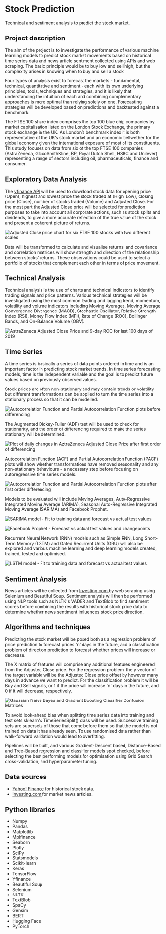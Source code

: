 # Stock Prediction
Technical and sentiment analysis to predict the stock market.

## Project description
The aim of the project is to investigate the performance of various machine learning models to predict stock market movements based on historical time series data and news article sentiment collected using APIs and web scraping. The basic principle would be to buy low and sell high, but the complexity arises in knowing when to buy and sell a stock.

Four types of analysis exist to forecast the markets - fundamental, technical, quantitative and sentiment - each with its own underlying principles, tools, techniques and strategies, and it is likely that understanding the intuition of each and combining complementary approaches is more optimal than relying solely on one. Forecasting strategies will be developed based on predictions and backtested against a benchmark.

The FTSE 100 share index comprises the top 100 blue chip companies by market capitalisation listed on the London Stock Exchange, the primary stock exchange in the UK. As London’s benchmark index it is both representative of the UK’s stock market and an economic bellwether for the global economy given the international exposure of most of its constituents. This study focuses on data from six of the top FTSE 100 companies (AstraZeneca, GlaxoSmithKline, BP, Royal Dutch Shell, HSBC and Unilever) representing a range of sectors including oil, pharmaceuticals, finance and consumer.

## Exploratory Data Analysis
The [yfinance API](https://github.com/ranaroussi/yfinance) will be used to download stock data for opening price (Open), highest and lowest price the stock traded at (High, Low), closing price (Close), number of stocks traded (Volume) and Adjusted Close. For the most part the Adjusted Close price will be selected for prediction purposes to take into account all corporate actions, such as stock splits and dividends, to give a more accurate reflection of the true value of the stock and present a coherent picture of returns.

![Adjusted Close price chart for six FTSE 100 stocks with two different scales](https://github.com/abhishekjoshi007/Sentiment-Analysis-in-Stock-Market-Prediction-Using-Machine-Learning/blob/main/Images/adjusted-close-price.png?raw=true)


Data will be transformed to calculate and visualise returns, and covariance and correlation matrices will show strength and direction of the relationship between stocks' returns. These observations could be used to select a portfolio of stocks that complement each other in terms of price movement.

## Technical Analysis
Technical analysis is the use of charts and technical indicators to identify trading signals and price patterns. Various technical strategies will be investigated using the most common leading and lagging trend, momentum, volatility and volume indicators including Moving Averages, Moving Average Convergence Divergence (MACD), Stochastic Oscillator, Relative Strength Index (RSI), Money Flow Index (MFI), Rate of Change (ROC), Bollinger Bands, and On-Balance Volume (OBV).

![AstraZeneca Adjusted Close Price and 9-day ROC for last 100 days of 2019](https://github.com/abhishekjoshi007/Sentiment-Analysis-in-Stock-Market-Prediction-Using-Machine-Learning/blob/main/Imagexs/astrazeneca-adjusted-close-price-and-9-day-roc-for-last-100-days-of-2019.png?raw=true)

## Time Series
A time series is basically a series of data points ordered in time and is an important factor in predicting stock market trends. In time series forecasting models, time is the independent variable and the goal is to predict future values based on previously observed values.

Stock prices are often non-stationary and may contain trends or volatility but different transformations can be applied to turn the time series into a stationary process so that it can be modelled.

![Autocorrelation Function and Partial Autocorrelation Function plots before differencing](https://github.com/abhishekjoshi007/Sentiment-Analysis-in-Stock-Market-Prediction-Using-Machine-Learning/blob/main/Images/acf-and-pacf-plots-of-aztrazeneca-adjusted-close-price-before-differencing.png?raw=true)

The Augmented Dickey-Fuller (ADF) test will be used to check for stationarity, and the order of differencing required to make the series stationary will be determined.

![Plot of daily changes in AztraZeneca Adjusted Close Price after first order of differencing](https://github.com/abhishekjoshi007/Sentiment-Analysis-in-Stock-Market-Prediction-Using-Machine-Learning/blob/main/Images/plot-of-daily-changes-in-aztrazeneca-adjusted-close-price-after-first-order-of-differencing.png?raw=true)

Autocorrelation Function (ACF) and Partial Autocorrelation Function (PACF) plots will show whether transformations have removed seasonality and any non-stationary behaviours - a necessary step before focusing on autoregressive time series models.

![Autocorrelation Function and Partial Autocorrelation Function plots after first order differencing](https://github.com/abhishekjoshi007/Sentiment-Analysis-in-Stock-Market-Prediction-Using-Machine-Learning/blob/main/Images/acf-and-pacf-plots-of-aztrazeneca-adjusted-close-price-after-differencing.png?raw=true)

Models to be evaluated will include Moving Averages, Auto-Regressive Integrated Moving Average (ARIMA), Seasonal Auto-Regressive Integrated Moving Average (SARIMA) and Facebook Prophet.

![SARIMA model - Fit to training data and forecast vs actual test values](https://github.com/abhishekjoshi007/Sentiment-Analysis-in-Stock-Market-Prediction-Using-Machine-Learning/blob/main/Images/sarima-plot-of-fit-to-training-data-and-forecast-vs-actual-test-values-and-confidence-interval.png?raw=true)

![Facebook Prophet - Forecast vs actual test values and changepoints](https://github.com/abhishekjoshi007/Sentiment-Analysis-in-Stock-Market-Prediction-Using-Machine-Learning/blob/main/Images/facebook-prophet-forecast-vs-actual-test-values-and-changepoints.png?raw=true)

Recurrent Neural Network (RNN) models such as Simple RNN, Long Short-Term Memory (LSTM) and Gated Recurrent Units (GRU) will also be explored and various machine learning and deep learning models created, trained, tested and optimised.

![LSTM model - Fit to training data and forecast vs actual test values](https://github.com/abhishekjoshi007/Sentiment-Analysis-in-Stock-Market-Prediction-Using-Machine-Learning/blob/main/Images/lstm-plot-of-fit-to-training-data-and-forecast-vs-actual-test-values.png?raw=true)

## Sentiment Analysis
News articles will be collected from [Investing.com ](https://uk.investing.com/) by web scraping using Selenium and Beautiful Soup. Sentiment analysis will then be performed using NLP tools such as NLTK's VADER and TextBlob to find sentiment scores before combining the results with historical stock price data to determine whether news sentiment influences stock price direction.

## Algorithms and techniques
Predicting the stock market will be posed both as a regression problem of price prediction to forecast prices 'n' days in the future, and a classification problem of direction prediction to forecast whether prices will increase or decrease.

The X matrix of features will comprise any additional features engineered from the Adjusted Close price. For the regression problem, the y vector of the target variable will be the Adjusted Close price offset by however many days in advance we want to predict. For the classification problem it will be Buy and Sell signals, or 1 if the price will increase 'n' days in the future, and 0 if it will decrease, respectively.

![Gaussian Naive Bayes and Gradient Boosting Classifier Confusion Matrices](https://github.com/abhishekjoshi007/Sentiment-Analysis-in-Stock-Market-Prediction-Using-Machine-Learning/blob/main/Images/classifier-confusion-matrices.png?raw=true)

To avoid look-ahead bias when splitting time series data into training and test sets sklearn's TimeSeriesSplit() class will be used. Successive training sets are supersets of those that come before them so that the model is not trained on data it has already seen. To use randomised data rather than walk-forward validation would lead to overfitting.

Pipelines will be built, and various Gradient-Descent based, Distance-Based and Tree-Based regression and classifier models spot checked, before selecting the best performing models for optimisation using Grid Search cross-validation, and hyperparameter tuning.

## Data sources

* [Yahoo! Finance](https://uk.finance.yahoo.com/) for historical stock data.
* [Investing.com ](https://uk.investing.com/) for market news articles.

## Python libraries

* Numpy
* Pandas
* Matplotlib
* Mplfinance
* Seaborn
* Plotly
* SciPy
* Statsmodels
* Scikit-learn
* Keras
* TensorFlow
* Yfinance
* Beautiful Soup
* Selenium
* NLTK
* TextBlob
* SpaCy
* Gensim
* BERT
* Hugging Face
* PyTorch